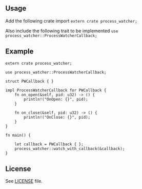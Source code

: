 ## Usage
Add the following crate import
```extern crate process_watcher;```

Also include the following trait to be implemented
```use process_watcher::ProcessWatcherCallback;```

## Example
```
extern crate process_watcher;

use process_watcher::ProcessWatcherCallback;

struct PWCallback { }

impl ProcessWatcherCallback for PWCallback {
	fn on_open(&self, pid: u32) -> () {
		println!("OnOpen: {}", pid);
	}

	fn on_close(&self, pid: u32) -> () {
		println!("OnClose: {}", pid);
	}
}

fn main() {

	let callback = PWCallback { };
	process_watcher::watch_with_callback(&callback);
}
```

## License

See [LICENSE](LICENSE) file.
